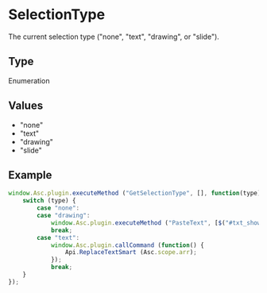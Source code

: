 # SelectionType

The current selection type ("none", "text", "drawing", or "slide").

## Type

Enumeration

## Values

- "none"
- "text"
- "drawing"
- "slide"


## Example

```javascript editor-xlsx
window.Asc.plugin.executeMethod ("GetSelectionType", [], function(type) {
    switch (type) {
        case "none":
        case "drawing":
            window.Asc.plugin.executeMethod ("PasteText", [$("#txt_shower")[0].innerText]);
            break;
        case "text":
            window.Asc.plugin.callCommand (function() {
                Api.ReplaceTextSmart (Asc.scope.arr);
            });
            break;
    }
});
```
